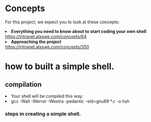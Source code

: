 # Concepts

For this project, we expect you to look at these concepts:
**<li>Everything you need to know about to start coding your own shell</li>** 
https://intranet.alxswe.com/concepts/64</li>
**<li>Approaching the project</li>**
https://intranet.alxswe.com/concepts/350


# how to built a simple shell.

## compilation

<li>Your shell will be compiled this way:</li>

<li>gcc -Wall -Werror -Wextra -pedantic -std=gnu89 *.c -o hsh</li>


### steps in creating a simple shell.
